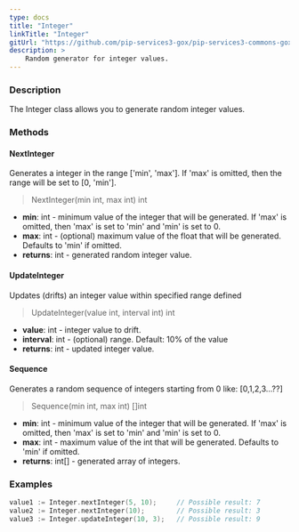 ```yaml
---
type: docs
title: "Integer"
linkTitle: "Integer"
gitUrl: "https://github.com/pip-services3-gox/pip-services3-commons-gox"
description: >
    Random generator for integer values.
---
```


### Description

The Integer class allows you to generate random integer values.

### Methods

#### NextInteger
Generates a integer in the range ['min', 'max']. If 'max' is omitted, then the range will be set to [0, 'min'].

> NextInteger(min int, max int) int

- **min**: int - minimum value of the integer that will be generated. 
If 'max' is omitted, then 'max' is set to 'min' and 'min' is set to 0.
- **max**: int - (optional) maximum value of the float that will be generated. Defaults to 'min' if omitted.
- **returns**: int - generated random integer value.

#### UpdateInteger
Updates (drifts) an integer value within specified range defined

> UpdateInteger(value int, interval int) int

- **value**: int - integer value to drift.
- **interval**: int - (optional) range. Default: 10% of the value
- **returns**: int - updated integer value.

#### Sequence
Generates a random sequence of integers starting from 0 like: \[0,1,2,3...??\]

> Sequence(min int, max int) []int

- **min**: int - minimum value of the integer that will be generated. If 'max' is omitted, then 'max' is set to 'min' and 'min' is set to 0.
- **max**: int - maximum value of the int that will be generated. Defaults to 'min' if omitted.
- **returns**: int[] - generated array of integers.

### Examples

```go
value1 := Integer.nextInteger(5, 10);     // Possible result: 7
value2 := Integer.nextInteger(10);        // Possible result: 3
value3 := Integer.updateInteger(10, 3);   // Possible result: 9

```
